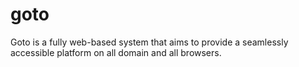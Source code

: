 # goto
Goto is a fully web-based system that aims to provide a seamlessly accessible platform on all domain and all browsers.
